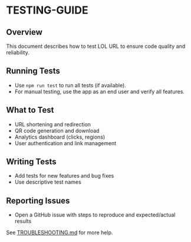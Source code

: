 # TESTING-GUIDE

## Overview
This document describes how to test LOL URL to ensure code quality and reliability.

## Running Tests
- Use `npm run test` to run all tests (if available).
- For manual testing, use the app as an end user and verify all features.

## What to Test
- URL shortening and redirection
- QR code generation and download
- Analytics dashboard (clicks, regions)
- User authentication and link management

## Writing Tests
- Add tests for new features and bug fixes
- Use descriptive test names

## Reporting Issues
- Open a GitHub issue with steps to reproduce and expected/actual results

See [TROUBLESHOOTING.md](./TROUBLESHOOTING.md) for more help.
